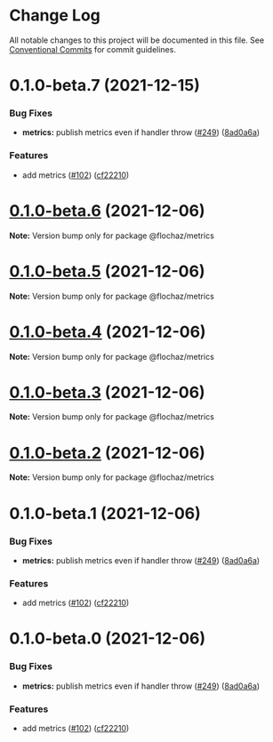 # Change Log

All notable changes to this project will be documented in this file.
See [Conventional Commits](https://conventionalcommits.org) for commit guidelines.

# 0.1.0-beta.7 (2021-12-15)


### Bug Fixes

* **metrics:** publish metrics even if handler throw ([#249](https://github.com/awslabs/aws-lambda-powertools-typescript/issues/249)) ([8ad0a6a](https://github.com/awslabs/aws-lambda-powertools-typescript/commit/8ad0a6ac388641a41da08fefee48f6b996544a0a))


### Features

* add metrics ([#102](https://github.com/awslabs/aws-lambda-powertools-typescript/issues/102)) ([cf22210](https://github.com/awslabs/aws-lambda-powertools-typescript/commit/cf22210ebb519cf0a625a2bdc92d2bcea7b4a59d))





# [0.1.0-beta.6](https://github.com/awslabs/aws-lambda-powertools-typescript/compare/v0.1.0-beta.5...v0.1.0-beta.6) (2021-12-06)

**Note:** Version bump only for package @flochaz/metrics





# [0.1.0-beta.5](https://github.com/awslabs/aws-lambda-powertools-typescript/compare/v0.1.0-beta.4...v0.1.0-beta.5) (2021-12-06)

**Note:** Version bump only for package @flochaz/metrics





# [0.1.0-beta.4](https://github.com/awslabs/aws-lambda-powertools-typescript/compare/v0.1.0-beta.3...v0.1.0-beta.4) (2021-12-06)

**Note:** Version bump only for package @flochaz/metrics





# [0.1.0-beta.3](https://github.com/awslabs/aws-lambda-powertools-typescript/compare/v0.1.0-beta.2...v0.1.0-beta.3) (2021-12-06)

**Note:** Version bump only for package @flochaz/metrics





# [0.1.0-beta.2](https://github.com/awslabs/aws-lambda-powertools-typescript/compare/v0.1.0-beta.1...v0.1.0-beta.2) (2021-12-06)

**Note:** Version bump only for package @flochaz/metrics





# 0.1.0-beta.1 (2021-12-06)


### Bug Fixes

* **metrics:** publish metrics even if handler throw ([#249](https://github.com/awslabs/aws-lambda-powertools-typescript/issues/249)) ([8ad0a6a](https://github.com/awslabs/aws-lambda-powertools-typescript/commit/8ad0a6ac388641a41da08fefee48f6b996544a0a))


### Features

* add metrics ([#102](https://github.com/awslabs/aws-lambda-powertools-typescript/issues/102)) ([cf22210](https://github.com/awslabs/aws-lambda-powertools-typescript/commit/cf22210ebb519cf0a625a2bdc92d2bcea7b4a59d))





# 0.1.0-beta.0 (2021-12-06)


### Bug Fixes

* **metrics:** publish metrics even if handler throw ([#249](https://github.com/awslabs/aws-lambda-powertools-typescript/issues/249)) ([8ad0a6a](https://github.com/awslabs/aws-lambda-powertools-typescript/commit/8ad0a6ac388641a41da08fefee48f6b996544a0a))


### Features

* add metrics ([#102](https://github.com/awslabs/aws-lambda-powertools-typescript/issues/102)) ([cf22210](https://github.com/awslabs/aws-lambda-powertools-typescript/commit/cf22210ebb519cf0a625a2bdc92d2bcea7b4a59d))
